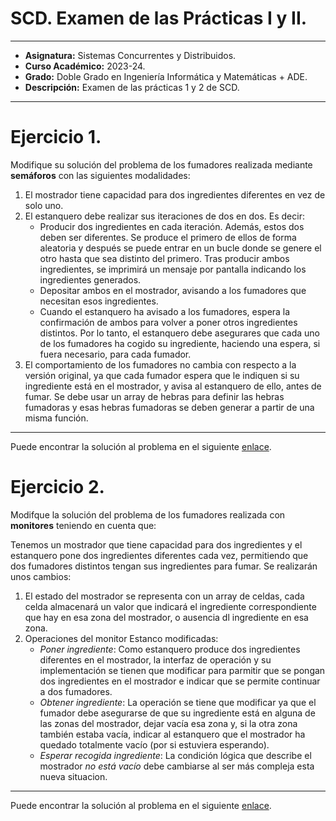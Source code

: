 # SCD. Examen de las Prácticas I y II.

***

- **Asignatura:** Sistemas Concurrentes y Distribuidos.
- **Curso Académico:** 2023-24.
- **Grado:** Doble Grado en Ingeniería Informática y Matemáticas + ADE.
- **Descripción:** Examen de las prácticas 1 y 2 de SCD.

***

# Ejercicio 1.
Modifique su solución del problema de los fumadores realizada mediante **semáforos** con las siguientes modalidades:
1. El mostrador tiene capacidad para dos ingredientes diferentes en vez de solo uno.
2. El estanquero debe realizar sus iteraciones de dos en dos. Es decir:
    - Producir dos ingredientes en cada iteración. Además, estos dos deben ser diferentes. Se produce el primero de ellos de forma aleatoria y después se puede entrar en un bucle donde se genere el otro hasta que sea distinto del primero. Tras producir ambos ingredientes, se imprimirá un mensaje por pantalla indicando los ingredientes generados.
    - Depositar ambos en el mostrador, avisando a los fumadores que necesitan esos ingredientes.
    - Cuando el estanquero ha avisado a los fumadores, espera la confirmación de ambos para volver a poner otros ingredientes distintos. Por lo tanto, el estanquero debe asegurares que cada uno de los fumadores ha cogido su ingrediente, haciendo una espera, si fuera necesario, para cada fumador.
3. El comportamiento de los fumadores no cambia con respecto a la versión original, ya que cada fumador espera que le indiquen si su ingrediente está en el mostrador, y avisa al estanquero de ello, antes de fumar. Se debe usar un array de hebras para definir las hebras fumadoras y esas hebras fumadoras se deben generar a partir de una misma función.

***

Puede encontrar la solución al problema en el siguiente [enlace](https://github.com/LosDelDGIIM/LosDelDGIIM.github.io/blob/main/subjects/SCD/Prácticas/Práctica2/Exámenes/Examen2Ej1.cpp).

# Ejercicio 2.
Modifque la solución del problema de los fumadores realizada con **monitores** teniendo en cuenta que:
  
Tenemos un mostrador que tiene capacidad para dos ingredientes y el estanquero pone dos ingredientes diferentes cada vez, permitiendo que dos fumadores distintos tengan sus ingredientes para fumar. Se realizarán unos cambios:
1. El estado del mostrador se representa con un array de celdas, cada celda almacenará un valor que indicará el ingrediente correspondiente que hay en esa zona del mostrador, o ausencia dl ingrediente en esa zona.
2. Operaciones del monitor Estanco modificadas:
    - *Poner ingrediente*: Como estanquero produce dos ingredientes diferentes en el mostrador, la interfaz de operación y su implementación se tienen que modificar para parmitir que se pongan dos ingredientes en el mostrador e indicar que se permite continuar a dos fumadores.
    - *Obtener ingrediente*: La operación se tiene que modificar ya que el fumador debe asegurarse de que su ingrediente está en alguna de las zonas del mostrador, dejar vacía esa zona y, si la otra zona también estaba vacía, indicar al estanquero que el mostrador ha quedado totalmente vacío (por si estuviera esperando).
    - *Esperar recogida ingrediente*: La condición lógica que describe el mostrador *no está vacío* debe cambiarse al ser más compleja esta nueva situacion.

***

Puede encontrar la solución al problema en el siguiente [enlace](https://github.com/LosDelDGIIM/LosDelDGIIM.github.io/blob/main/subjects/SCD/Prácticas/Práctica2/Exámenes/Examen2Ej2.cpp).